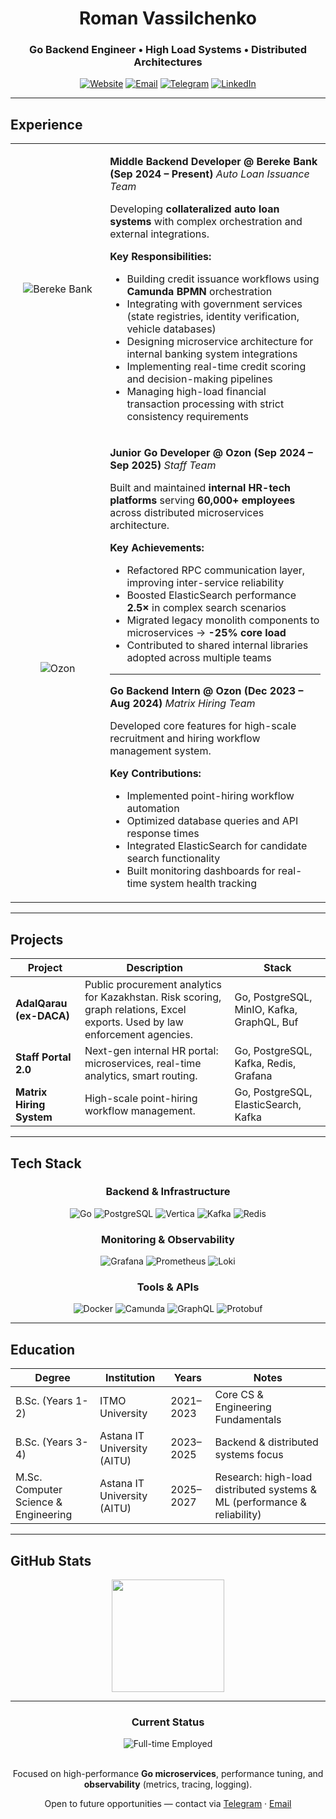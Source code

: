 <div align="center">

# Roman Vassilchenko

### Go Backend Engineer • High Load Systems • Distributed Architectures

[![Website](https://img.shields.io/badge/Website-romanv.dev-00ADD8?style=for-the-badge&logoColor=white)](https://romanv.dev)
[![Email](https://img.shields.io/badge/Email-Contact-EA4335?style=for-the-badge&logoColor=white)](mailto:roman.vassilchenko.work@gmail.com)
[![Telegram](https://img.shields.io/badge/Telegram-@Roman__Vassilchenko-26A5E4?style=for-the-badge&logoColor=white)](https://t.me/Roman_Vassilchenko)
[![LinkedIn](https://img.shields.io/badge/LinkedIn-rovassilchenko-0A66C2?style=for-the-badge&logoColor=white)](https://www.linkedin.com/in/rovassilchenko/)

</div>

---

## Experience

<table>
<tr>
<td width="30%" align="center">
<img src="https://img.shields.io/badge/-Bereke_Bank-00ADD8?style=for-the-badge&logo=go&logoColor=white" alt="Bereke Bank">
</td>
<td width="70%">

**Middle Backend Developer @ Bereke Bank (Sep 2024 – Present)**
*Auto Loan Issuance Team*

Developing **collateralized auto loan systems** with complex orchestration and external integrations.

**Key Responsibilities:**

- Building credit issuance workflows using **Camunda BPMN** orchestration
- Integrating with government services (state registries, identity verification, vehicle databases)
- Designing microservice architecture for internal banking system integrations
- Implementing real-time credit scoring and decision-making pipelines
- Managing high-load financial transaction processing with strict consistency requirements

</td>
</tr>
<tr>
<td width="30%" align="center">
<img src="https://img.shields.io/badge/-Ozon-00ADD8?style=for-the-badge&logo=go&logoColor=white" alt="Ozon">
</td>
<td width="70%">

**Junior Go Developer @ Ozon (Sep 2024 – Sep 2025)**
*Staff Team*

Built and maintained **internal HR-tech platforms** serving **60,000+ employees** across distributed microservices architecture.

**Key Achievements:**

- Refactored RPC communication layer, improving inter-service reliability
- Boosted ElasticSearch performance **2.5×** in complex search scenarios
- Migrated legacy monolith components to microservices → **-25% core load**
- Contributed to shared internal libraries adopted across multiple teams

---

**Go Backend Intern @ Ozon (Dec 2023 – Aug 2024)**
*Matrix Hiring Team*

Developed core features for high-scale recruitment and hiring workflow management system.

**Key Contributions:**

- Implemented point-hiring workflow automation
- Optimized database queries and API response times
- Integrated ElasticSearch for candidate search functionality
- Built monitoring dashboards for real-time system health tracking

</td>
</tr>
</table>

---

## Projects

| Project                  | Description                                                                                                                  | Stack                                      |
| ------------------------ | ---------------------------------------------------------------------------------------------------------------------------- | ------------------------------------------ |
| **AdalQarau (ex-DACA)**  | Public procurement analytics for Kazakhstan. Risk scoring, graph relations, Excel exports. Used by law enforcement agencies. | Go, PostgreSQL, MinIO, Kafka, GraphQL, Buf |
| **Staff Portal 2.0**     | Next-gen internal HR portal: microservices, real-time analytics, smart routing.                                              | Go, PostgreSQL, Kafka, Redis, Grafana      |
| **Matrix Hiring System** | High-scale point-hiring workflow management.                                                                                 | Go, PostgreSQL, ElasticSearch, Kafka       |

---

## Tech Stack

<div align="center">

### Backend & Infrastructure

![Go](https://img.shields.io/badge/Go-00ADD8?style=for-the-badge&logo=go&logoColor=white)
![PostgreSQL](https://img.shields.io/badge/PostgreSQL-336791?style=for-the-badge&logo=postgresql&logoColor=white)
![Vertica](https://img.shields.io/badge/Vertica-E95420?style=for-the-badge&logo=data:image/svg+xml;base64,PHN2ZyB3aWR0aD0iMjQiIGhlaWdodD0iMjQiIHhtbG5zPSJodHRwOi8vd3d3LnczLm9yZy8yMDAwL3N2ZyI+PHBhdGggZD0iTTEyIDJMMiAyMmgyMHoiIGZpbGw9IiNmZmYiLz48L3N2Zz4=&logoColor=white)
![Kafka](https://img.shields.io/badge/Apache_Kafka-231F20?style=for-the-badge&logo=apache-kafka&logoColor=white)
![Redis](https://img.shields.io/badge/Redis-DC382D?style=for-the-badge&logo=redis&logoColor=white)

### Monitoring & Observability

![Grafana](https://img.shields.io/badge/Grafana-F46800?style=for-the-badge&logo=grafana&logoColor=white)
![Prometheus](https://img.shields.io/badge/Prometheus-E6522C?style=for-the-badge&logo=prometheus&logoColor=white)
![Loki](https://img.shields.io/badge/Loki-00B74A?style=for-the-badge&logo=grafana&logoColor=white)

### Tools & APIs

![Docker](https://img.shields.io/badge/Docker-2496ED?style=for-the-badge&logo=docker&logoColor=white)
![Camunda](https://img.shields.io/badge/Camunda-FC5D0D?style=for-the-badge&logo=camunda&logoColor=white)
![GraphQL](https://img.shields.io/badge/GraphQL-E10098?style=for-the-badge&logo=graphql&logoColor=white)
![Protobuf](https://img.shields.io/badge/Protobuf-FFCA28?style=for-the-badge&logo=google&logoColor=white)

</div>

---

## Education

| Degree                               | Institution                 | Years     | Notes                                                                    |
| ------------------------------------ | --------------------------- | --------- | ------------------------------------------------------------------------ |
| B.Sc. (Years 1-2)                    | ITMO University             | 2021–2023 | Core CS & Engineering Fundamentals                                       |
| B.Sc. (Years 3-4)                    | Astana IT University (AITU) | 2023–2025 | Backend & distributed systems focus                                      |
| M.Sc. Computer Science & Engineering | Astana IT University (AITU) | 2025–2027 | Research: high-load distributed systems & ML (performance & reliability) |

---

## GitHub Stats

<div align="center">

<a href="https://github.com/RomanVassilchenko">
  <img height="180em" src="https://github-readme-stats.vercel.app/api?username=RomanVassilchenko&show_icons=true&theme=default&count_private=true&hide_border=true&hide_title=true" />
</a>

</div>

---

<div align="center">

### Current Status

<img src="https://img.shields.io/badge/Status-Full--time_Employed-0A66C2?style=for-the-badge" alt="Full-time Employed">
<br><br>

Focused on high-performance **Go microservices**, performance tuning, and **observability** (metrics, tracing, logging).

Open to future opportunities — contact via <a href="https://t.me/Roman_Vassilchenko">Telegram</a> · <a href="mailto:roman.vassilchenko.work@gmail.com">Email</a>

</div>
